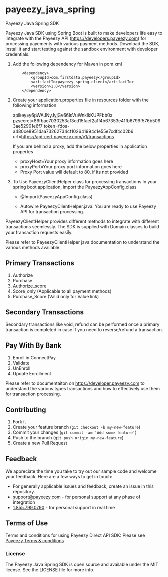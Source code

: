 # payeezy_java_spring
Payeezy Java Spring SDK

Payeezy Java SDK using Spring Boot is built to make developers life easy to integrate with the Payeezy API (https://developers.payeezy.com) for processing payements with various payment methods. Download the SDK, install it and start testing against the sandbox environment with developer credentials.

1) Add the following dependency for Maven in pom.xml

	```
		<dependency>
			<groupId>com.firstdata.payeezy</groupId>
			<artifactId>payeezy-spring-client</artifactId>
			<version>1.0</version>
		</dependency>
	```

2) Create your application.properties file in resources folder with the following information

    apikey=y6pWAJNyJyjGv66IsVuWnklkKUPFbb0a
    pzsecret=86fbae7030253af3cd15faef2a1f4b67353e41fb6799f576b5093ae52901e6f7
    token=fdoa-a480ce8951daa73262734cf102641994c1e55e7cdf4c02b6
    url=https://api-cert.payeezy.com/v1/transactions

    If you are behind a proxy, add the below properties in application propertes
      * proxyHost=Your proxy information goes here
      * proxyPort=Your proxy port information goes here
      * Proxy Port value will default to 80, if its not provided
	  
3) To Use PayeezyClientHelper class for processing transactions In your spring boot application, import the PayeezyAppConfig.class

    * @Import(PayeezyAppConfig.class)

    * Autowire PayeezyClientHelper.java. You are ready to use Payeezy API for transaction processing.

PayeezyClientHelper provides different methods to integrate with different transactions seemlessly. The SDK is supplied with Domain classes to build your transaction requests easily.

Please refer to PayeezyClientHelper java documentation to understand the various methods available.

Primary Transactions
-------------------------
1) Authorize
2) Purchase
3) Authorize_score
4) Score_only (Applicable to all payment methods)
5) Purchase_Score (Valid only for Value link)

Secondary Transactions
-------------------------
Secondary transactions like void, refund can be performed once a primary transaction is completed in case if you need to reverse/refund a transaction.

Pay With By Bank
-----------------
1) Enroll in ConnectPay
2) Validate
3) UnEnroll
4) Update Enrollment


Please refer to documentaiton on https://developer.payeezy.com to understand the various types transactions and how to effectively use them for transaction processing.
## Contributing

1. Fork it 
2. Create your feature branch (`git checkout -b my-new-feature`)
3. Commit your changes (`git commit -am 'Add some feature'`)
4. Push to the branch (`git push origin my-new-feature`)
5. Create a new Pull Request  


## Feedback
We appreciate the time you take to try out our sample code and welcome your feedback. Here are a few ways to get in touch:
* For generally applicable issues and feedback, create an issue in this repository.
* support@payeezy.com - for personal support at any phase of integration
* [1.855.799.0790](tel:+18557990790)  - for personal support in real time 

## Terms of Use
Terms and conditions for using Payeezy Direct API SDK: Please see [Payeezy Terms & conditions](https://developer.payeezy.com/terms-use)
 
### License
The Payeezy Java Spring SDK is open source and available under the MIT license. See the LICENSE file for more info.


